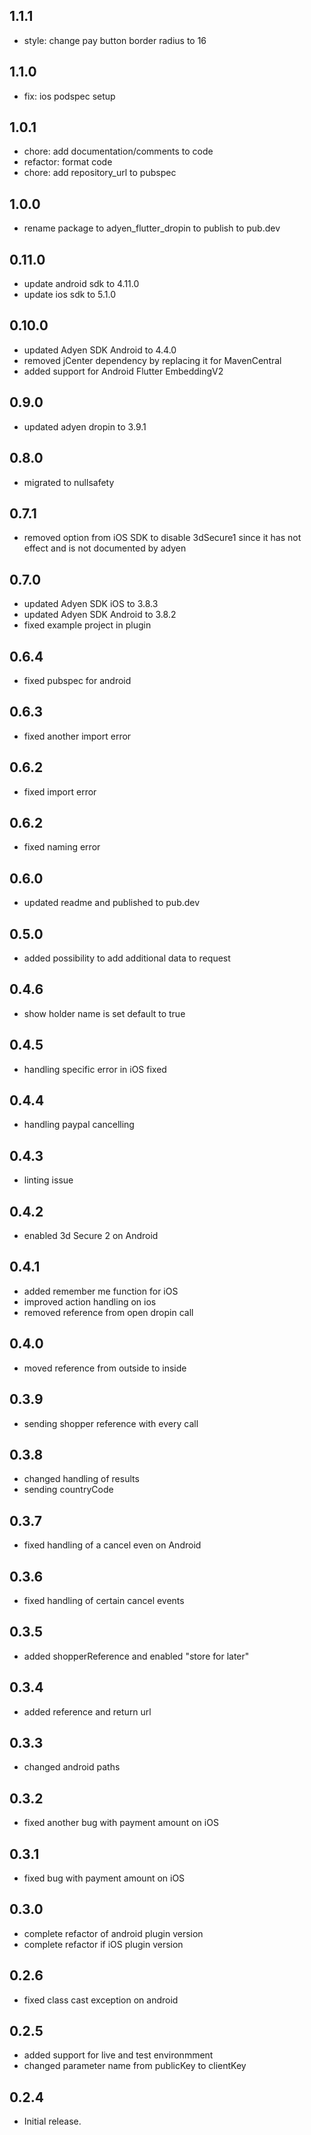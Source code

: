 ## 1.1.1

- style: change pay button border radius to 16

## 1.1.0

- fix: ios podspec setup

## 1.0.1

- chore: add documentation/comments to code
- refactor: format code
- chore: add repository_url to pubspec

## 1.0.0

- rename package to adyen_flutter_dropin to publish to pub.dev

## 0.11.0

- update android sdk to 4.11.0
- update ios sdk to 5.1.0

## 0.10.0

- updated Adyen SDK Android to 4.4.0
- removed jCenter dependency by replacing it for MavenCentral
- added support for Android Flutter EmbeddingV2

## 0.9.0

- updated adyen dropin to 3.9.1

## 0.8.0

- migrated to nullsafety

## 0.7.1

- removed option from iOS SDK to disable 3dSecure1 since it has not effect and is not documented by adyen

## 0.7.0

- updated Adyen SDK iOS to 3.8.3
- updated Adyen SDK Android to 3.8.2
- fixed example project in plugin

## 0.6.4

- fixed pubspec for android

## 0.6.3

- fixed another import error

## 0.6.2

- fixed import error

## 0.6.2

- fixed naming error

## 0.6.0

- updated readme and published to pub.dev

## 0.5.0

- added possibility to add additional data to request

## 0.4.6

- show holder name is set default to true

## 0.4.5

- handling specific error in iOS fixed

## 0.4.4

- handling paypal cancelling

## 0.4.3

- linting issue

## 0.4.2

- enabled 3d Secure 2 on Android

## 0.4.1

- added remember me function for iOS
- improved action handling on ios
- removed reference from open dropin call

## 0.4.0

- moved reference from outside to inside

## 0.3.9

- sending shopper reference with every call

## 0.3.8

- changed handling of results
- sending countryCode

## 0.3.7

- fixed handling of a cancel even on Android

## 0.3.6

- fixed handling of certain cancel events

## 0.3.5

- added shopperReference and enabled "store for later"

## 0.3.4

- added reference and return url

## 0.3.3

- changed android paths

## 0.3.2

- fixed another bug with payment amount on iOS

## 0.3.1

- fixed bug with payment amount on iOS

## 0.3.0

- complete refactor of android plugin version
- complete refactor if iOS plugin version

## 0.2.6

- fixed class cast exception on android

## 0.2.5

- added support for live and test environmment
- changed parameter name from publicKey to clientKey

## 0.2.4

- Initial release.
